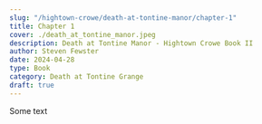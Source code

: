 ```yaml
---
slug: "/hightown-crowe/death-at-tontine-manor/chapter-1"
title: Chapter 1
cover: ./death_at_tontine_manor.jpeg
description: Death at Tontine Manor - Hightown Crowe Book II
author: Steven Fewster
date: 2024-04-28
type: Book
category: Death at Tontine Grange
draft: true
---
```


Some text
